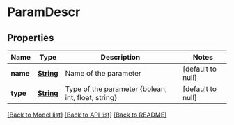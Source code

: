 # ParamDescr
## Properties

Name | Type | Description | Notes
------------ | ------------- | ------------- | -------------
**name** | [**String**](string.md) | Name of the parameter | [default to null]
**type** | [**String**](string.md) | Type of the parameter {bolean, int, float, string} | [default to null]

[[Back to Model list]](../README.md#documentation-for-models) [[Back to API list]](../README.md#documentation-for-api-endpoints) [[Back to README]](../README.md)

